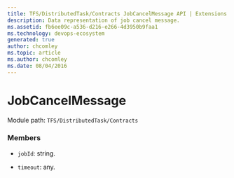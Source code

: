 ```yaml
---
title: TFS/DistributedTask/Contracts JobCancelMessage API | Extensions for Azure DevOps Services
description: Data representation of job cancel message.
ms.assetid: fb6ee09c-a536-d216-e266-4d3950b9faa1
ms.technology: devops-ecosystem
generated: true
author: chcomley
ms.topic: article
ms.author: chcomley
ms.date: 08/04/2016
---
```


# JobCancelMessage

Module path: `TFS/DistributedTask/Contracts`

### Members

- `jobId`: string.

- `timeout`: any.
